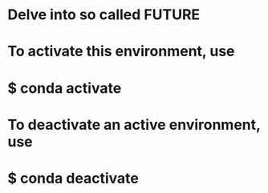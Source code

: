 # Delve into so called FUTURE

#
# To activate this environment, use
#
#     $ conda activate 
#
# To deactivate an active environment, use
#
#     $ conda deactivate